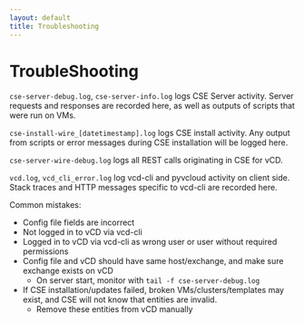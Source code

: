 ```yaml
---
layout: default
title: Troubleshooting
---
```

# TroubleShooting

`cse-server-debug.log`, `cse-server-info.log` logs CSE Server activity. Server requests and responses are recorded here, as well as outputs of scripts that were run on VMs.

`cse-install-wire_[datetimestamp].log` logs CSE install activity. Any output from scripts or error messages during CSE installation will be logged here.

`cse-server-wire-debug.log` logs all REST calls originating in CSE for vCD.

`vcd.log`, `vcd_cli_error.log` log vcd-cli and pyvcloud activity on client side. Stack traces and HTTP messages specific to vcd-cli are recorded here.

Common mistakes:
- Config file fields are incorrect
- Not logged in to vCD via vcd-cli
- Logged in to vCD via vcd-cli as wrong user or user without required permissions
- Config file and vCD should have same host/exchange, and make sure exchange exists on vCD
    - On server start, monitor with `tail -f cse-server-debug.log`
- If CSE installation/updates failed, broken VMs/clusters/templates may exist, and CSE will not know that entities are invalid.
    - Remove these entities from vCD manually
